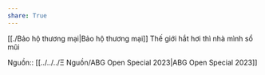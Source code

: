 ```yaml
---
share: True
---
```

[[./Bảo hộ thương mại|Bảo hộ thương mại]]
Thế giới hắt hơi thì nhà mình sổ mũi

Nguồn:: [[../../../Ξ Nguồn/ABG Open Special 2023|ABG Open Special 2023]]
